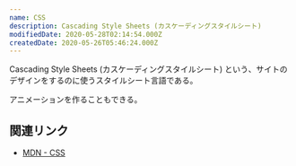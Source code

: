 ```yaml
---
name: CSS
description: Cascading Style Sheets (カスケーディングスタイルシート)
modifiedDate: 2020-05-28T02:14:54.000Z
createdDate: 2020-05-26T05:46:24.000Z
---
```


Cascading Style Sheets (カスケーディングスタイルシート) という、サイトのデザインをするのに使うスタイルシート言語である。

アニメーションを作ることもできる。

## 関連リンク

- [MDN - CSS](https://developer.mozilla.org/ja/docs/Web/CSS)
